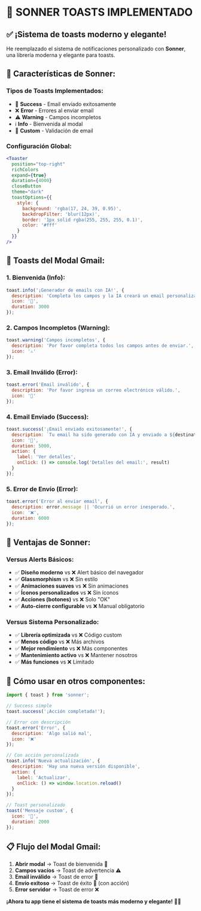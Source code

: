 # 🎉 SONNER TOASTS IMPLEMENTADO

## ✅ **¡Sistema de toasts moderno y elegante!**

He reemplazado el sistema de notificaciones personalizado con **Sonner**, una librería moderna y elegante para toasts.

## 🚀 **Características de Sonner:**

### **Tipos de Toasts Implementados:**
- 🎉 **Success** - Email enviado exitosamente
- ❌ **Error** - Errores al enviar email
- ⚠️ **Warning** - Campos incompletos
- ℹ️ **Info** - Bienvenida al modal
- 📧 **Custom** - Validación de email

### **Configuración Global:**
```jsx
<Toaster 
  position="top-right"
  richColors
  expand={true}
  duration={4000}
  closeButton
  theme="dark"
  toastOptions={{
    style: {
      background: 'rgba(17, 24, 39, 0.95)',
      backdropFilter: 'blur(12px)',
      border: '1px solid rgba(255, 255, 255, 0.1)',
      color: '#fff'
    }
  }}
/>
```

## 📱 **Toasts del Modal Gmail:**

### **1. Bienvenida (Info):**
```javascript
toast.info('¡Generador de emails con IA!', {
  description: 'Completa los campos y la IA creará un email personalizado',
  icon: '🤖',
  duration: 3000
});
```

### **2. Campos Incompletos (Warning):**
```javascript
toast.warning('Campos incompletos', {
  description: 'Por favor completa todos los campos antes de enviar.',
  icon: '⚠️'
});
```

### **3. Email Inválido (Error):**
```javascript
toast.error('Email inválido', {
  description: 'Por favor ingresa un correo electrónico válido.',
  icon: '📧'
});
```

### **4. Email Enviado (Success):**
```javascript
toast.success('¡Email enviado exitosamente!', {
  description: `Tu email ha sido generado con IA y enviado a ${destinatario}`,
  icon: '🚀',
  duration: 5000,
  action: {
    label: 'Ver detalles',
    onClick: () => console.log('Detalles del email:', result)
  }
});
```

### **5. Error de Envío (Error):**
```javascript
toast.error('Error al enviar email', {
  description: error.message || 'Ocurrió un error inesperado.',
  icon: '❌',
  duration: 6000
});
```

## 🎨 **Ventajas de Sonner:**

### **Versus Alerts Básicos:**
- ✅ **Diseño moderno** vs ❌ Alert básico del navegador
- ✅ **Glassmorphism** vs ❌ Sin estilo
- ✅ **Animaciones suaves** vs ❌ Sin animaciones
- ✅ **Íconos personalizados** vs ❌ Sin íconos
- ✅ **Acciones (botones)** vs ❌ Solo "OK"
- ✅ **Auto-cierre configurable** vs ❌ Manual obligatorio

### **Versus Sistema Personalizado:**
- ✅ **Librería optimizada** vs ❌ Código custom
- ✅ **Menos código** vs ❌ Más archivos
- ✅ **Mejor rendimiento** vs ❌ Más componentes
- ✅ **Mantenimiento activo** vs ❌ Mantener nosotros
- ✅ **Más funciones** vs ❌ Limitado

## 🧪 **Cómo usar en otros componentes:**

```jsx
import { toast } from 'sonner';

// Success simple
toast.success('¡Acción completada!');

// Error con descripción
toast.error('Error', {
  description: 'Algo salió mal',
  icon: '❌'
});

// Con acción personalizada
toast.info('Nueva actualización', {
  description: 'Hay una nueva versión disponible',
  action: {
    label: 'Actualizar',
    onClick: () => window.location.reload()
  }
});

// Toast personalizado
toast('Mensaje custom', {
  icon: '🎨',
  duration: 2000
});
```

## 📋 **Flujo del Modal Gmail:**

1. **Abrir modal** → Toast de bienvenida 🤖
2. **Campos vacíos** → Toast de advertencia ⚠️
3. **Email inválido** → Toast de error 📧
4. **Envío exitoso** → Toast de éxito 🚀 (con acción)
5. **Error servidor** → Toast de error ❌

**¡Ahora tu app tiene el sistema de toasts más moderno y elegante!** 🎨✨
